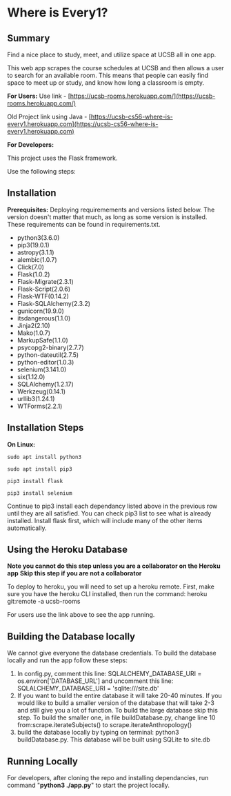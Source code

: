 # **Where is Every1?**

## Summary

Find a nice place to study, meet, and utilize space at UCSB all in one app.


This web app scrapes the course schedules at UCSB and then allows a user to search for an available room. This means that people can easily find space to meet up or study, and know how long a classroom is empty.

**For Users:**
Use link - [https://ucsb-rooms.herokuapp.com/](https://ucsb-rooms.herokuapp.com/)

Old Project link using Java - [https://ucsb-cs56-where-is-every1.herokuapp.com](https://ucsb-cs56-where-is-every1.herokuapp.com)

**For Developers:**

This project uses the Flask framework.

Use the following steps:

## Installation

**Prerequisites:**
Deploying requiremements and versions listed below. The version doesn't matter that much, as long as some version is installed. These requirements can be found in requirements.txt.

* python3(3.6.0)
* pip3(19.0.1)
* astropy(3.1.1)
* alembic(1.0.7)
* Click(7.0)
* Flask(1.0.2)
* Flask-Migrate(2.3.1)
* Flask-Script(2.0.6)
* Flask-WTF(0.14.2)
* Flask-SQLAlchemy(2.3.2)
* gunicorn(19.9.0)
* itsdangerous(1.1.0)
* Jinja2(2.10)
* Mako(1.0.7)
* MarkupSafe(1.1.0)
* psycopg2-binary(2.7.7)
* python-dateutil(2.7.5)
* python-editor(1.0.3)
* selenium(3.141.0)
* six(1.12.0)
* SQLAlchemy(1.2.17)
* Werkzeug(0.14.1)
* urllib3(1.24.1)
* WTForms(2.2.1)

## **Installation Steps**
**On Linux:**

`sudo apt install python3`

`sudo apt install pip3`

`pip3 install flask`

`pip3 install selenium`

Continue to pip3 install each dependancy listed above in the previous row until they are all satisfied. You can check pip3 list to see what is already installed. Install flask first, which will include many of the other items automatically. 

## **Using the Heroku Database**
**Note you cannot do this step unless you are a collaborator on the Heroku app**
**Skip this step if you are not a collaborator**

To deploy to heroku, you will need to set up a heroku remote. 
First, make sure you have the heroku CLI installed, then run the command:
heroku git:remote -a ucsb-rooms

For users use the link above to see the app running. 



## **Building the Database locally**
We cannot give everyone the database credentials. To build the database locally and run the app follow these steps:
1. In config.py, comment this line: SQLALCHEMY_DATABASE_URI = os.environ['DATABASE_URL'] 
  and uncomment this line: SQLALCHEMY_DATABASE_URI = 'sqlite:///site.db'
2. If you want to build the entire database it will take 20-40 minutes. 
If you would like to build a smaller version of the database that will take 2-3 and still give you a lot of function. 
To build the large database skip this step. To build the smaller one, in file buildDatabase.py, change line 10 from:scrape.iterateSubjects() to scrape.iterateAnthropology()
3. build the database locally by typing on terminal: python3 buildDatabase.py. 
  This database will be built using SQLite to site.db


## **Running Locally**

For developers, after cloning the repo and installing dependancies, run command "**python3 ./app.py**" to start the project locally.
